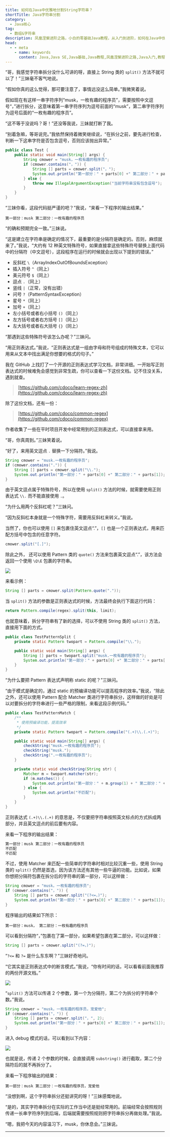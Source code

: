 ```yaml
---
title: 如何在Java中优雅地分割String字符串？
shortTitle: Java字符串分割
category:
  - Java核心
tag:
  - 数组&字符串
description: 凤凰涅槃进阶之路，小白的零基础Java教程，从入门到进阶，如何在Java中优雅地分割String字符串？
head:
  - - meta
    - name: keywords
      content: Java,Java SE,Java基础,Java教程,凤凰涅槃进阶之路,Java入门,教程,java字符串,String,拆分字符串
---
```


“哥，我感觉字符串拆分没什么可讲的呀，直接上 String 类的 `split()` 方法不就可以了！”三妹毫不客气地说。

“假如你真的这么觉得，那可要注意了，事情远没这么简单。”我微笑着说。

假如现在有这样一串字符序列“musk，一枚有趣的程序员”，需要按照中文逗号“，”进行拆分，这意味着第一串字符序列为逗号前面的“musk”，第二串字符序列为逗号后面的“一枚有趣的程序员”。

“这不等于没说吗？哥！”还没等我说，三妹就打断了我。

“别着急嘛，等哥说完。”我依然保持着微笑继续说，“在拆分之前，要先进行检查，判断一下这串字符是否包含逗号，否则应该抛出异常。”

```java
public class Test {
    public static void main(String[] args) {
        String cmower = "musk，一枚有趣的程序员";
        if (cmower.contains("，")) {
            String [] parts = cmower.split("，");
            System.out.println("第一部分：" + parts[0] +" 第二部分：" + parts[1]);
        } else {
            throw new IllegalArgumentException("当前字符串没有包含逗号");
        }
    }
}
```

“三妹你看，这段代码挺严谨的吧？”我说，“来看一下程序的输出结果。”

```
第一部分：musk 第二部分：一枚有趣的程序员
```

“的确和预期完全一致。”三妹说。

“这是建立在字符串是确定的情况下，最重要的是分隔符是确定的。否则，麻烦就来了。”我说，“大约有 12 种英文特殊符号，如果直接拿这些特殊符号替换上面代码中的分隔符（中文逗号），这段程序在运行的时候就会出现以下提到的错误。”


- 反斜杠 `\`（ArrayIndexOutOfBoundsException）
- 插入符号 `^`（同上）
- 美元符号 `$`（同上）
- 逗点 `.`（同上）
- 竖线 `|`（正常，没有出错）
- 问号 `?`（PatternSyntaxException）
- 星号 `*`（同上）
- 加号 `+`（同上）
- 左小括号或者右小括号 `()`（同上）
- 左方括号或者右方括号 `[]`（同上）
- 左大括号或者右大括号 `{}`（同上）

“那遇到这些特殊符号该怎么办呢？”三妹问。

“用正则表达式。”我说，“正则表达式是一组由字母和符号组成的特殊文本，它可以用来从文本中找出满足你想要的格式的句子。”

我在 GitHub 上找打了一个开源的正则表达式学习文档，非常详细。一开始写正则表达式的时候难免会感觉到非常生疏，你可以查看一下这份文档。记不住没关系，遇到就查。

>[https://github.com/cdoco/learn-regex-zh](https://github.com/cdoco/learn-regex-zh)

除了这份文档，还有一份：

>[https://github.com/cdoco/common-regex](https://github.com/cdoco/common-regex)

作者收集了一些在平时项目开发中经常用到的正则表达式，可以直接拿来用。

“哥，你真周到。”三妹笑着说。

“好了，来用英文逗点 `.` 替换一下分隔符。”我说。

```java
String cmower = "musk.一枚有趣的程序员";
if (cmower.contains(".")) {
    String [] parts = cmower.split("\\.");
    System.out.println("第一部分：" + parts[0] +" 第二部分：" + parts[1]);
}
```

由于英文逗点属于特殊符号，所以在使用 `split()` 方法的时候，就需要使用正则表达式 `\\.` 而不能直接使用 `.`。

“为什么用两个反斜杠呢？”三妹问。

“因为反斜杠本身就是一个特殊字符，需要用反斜杠来转义。”我说。

当然了，你也可以使用 `[]` 来包裹住英文逗点“.”，`[]` 也是一个正则表达式，用来匹配方括号中包含的任意字符。

```java
cmower.split("[.]");
```

除此之外， 还可以使用 Pattern 类的 `quote()` 方法来包裹英文逗点“.”，该方法会返回一个使用 `\Q\E` 包裹的字符串。

![](http://cdn.tobebetterjavaer.com/tobebetterjavaer/images/string/split-01.png)

来看示例：

```java
String [] parts = cmower.split(Pattern.quote("."));
```

当 `split()` 方法的参数是正则表达式的时候，方法最终会执行下面这行代码：

```java
return Pattern.compile(regex).split(this, limit);
```

也就意味着，拆分字符串有了新的选择，可以不使用 String 类的 `split()` 方法，直接用下面的方式。

```java
public class TestPatternSplit {
    private static Pattern twopart = Pattern.compile("\\.");

    public static void main(String[] args) {
        String [] parts = twopart.split("musk.一枚有趣的程序员");
        System.out.println("第一部分：" + parts[0] +" 第二部分：" + parts[1]);
    }
}
```

“为什么要把 Pattern 表达式声明称 static 的呢？”三妹问。

“由于模式是确定的，通过 static 的预编译功能可以提高程序的效率。”我说，“除此之外，还可以使用 Pattern 配合 Matcher 类进行字符串拆分，这样做的好处是可以对要拆分的字符串进行一些严格的限制，来看这段示例代码。”

```java
public class TestPatternMatch {
    /**
     * 使用预编译功能，提高效率
     */
    private static Pattern twopart = Pattern.compile("(.+)\\.(.+)");

    public static void main(String[] args) {
        checkString("musk.一枚有趣的程序员");
        checkString("musk.");
        checkString(".一枚有趣的程序员");
    }

    private static void checkString(String str) {
        Matcher m = twopart.matcher(str);
        if (m.matches()) {
            System.out.println("第一部分：" + m.group(1) + " 第二部分：" + m.group(2));
        } else {
            System.out.println("不匹配");
        }
    }
}
```

正则表达式 `(.+)\\.(.+)` 的意思是，不仅要把字符串按照英文标点的方式拆成两部分，并且英文逗点的前后要有内容。

来看一下程序的输出结果：

```java
第一部分：musk 第二部分：一枚有趣的程序员
不匹配
不匹配
```

不过，使用 Matcher 来匹配一些简单的字符串时相对比较沉重一些，使用 String 类的 `split()` 仍然是首选，因为该方法还有其他一些牛逼的功能。比如说，如果你想把分隔符包裹在拆分后的字符串的第一部分，可以这样做：

```java
String cmower = "musk，一枚有趣的程序员";
if (cmower.contains("，")) {
    String [] parts = cmower.split("(?<=，)");
    System.out.println("第一部分：" + parts[0] +" 第二部分：" + parts[1]);
}
```

程序输出的结果如下所示：

```
第一部分：musk， 第二部分：一枚有趣的程序员
```

可以看到分隔符“，”包裹在了第一部分，如果希望包裹在第二部分，可以这样做：

```java
String [] parts = cmower.split("(?=，)");
```

“`?<=` 和 `?=` 是什么东东啊？”三妹好奇地问。

“它其实是正则表达式中的断言模式。”我说，“你有时间的话，可以看看前面我推荐的两份开源文档。”

![](http://cdn.tobebetterjavaer.com/tobebetterjavaer/images/string/split-02.png)

“`split()` 方法可以传递 2 个参数，第一个为分隔符，第二个为拆分的字符串个数。”我说。

```java
String cmower = "musk，一枚有趣的程序员，宠爱他";
if (cmower.contains("，")) {
    String [] parts = cmower.split("，", 2);
    System.out.println("第一部分：" + parts[0] +" 第二部分：" + parts[1]);
}
```

进入 debug 模式的话，可以看到以下内容：

![](http://cdn.tobebetterjavaer.com/tobebetterjavaer/images/string/split-03.png)

也就是说，传递 2 个参数的时候，会直接调用 `substring()` 进行截取，第二个分隔符后的就不再拆分了。

来看一下程序输出的结果：

```
第一部分：musk 第二部分：一枚有趣的程序员，宠爱他
```

“没想到啊，这个字符串拆分还挺讲究的呀！”三妹感慨地说。

“是的，其实字符串拆分在实际的工作当中还是挺经常用的。前端经常会按照规则传递一长串字符序列到后端，后端就需要按照规则把字符串拆分再做处理。”我说。

“嗯，我把今天的内容温习下，musk，你休息会。”三妹说。


---

  

 

  
